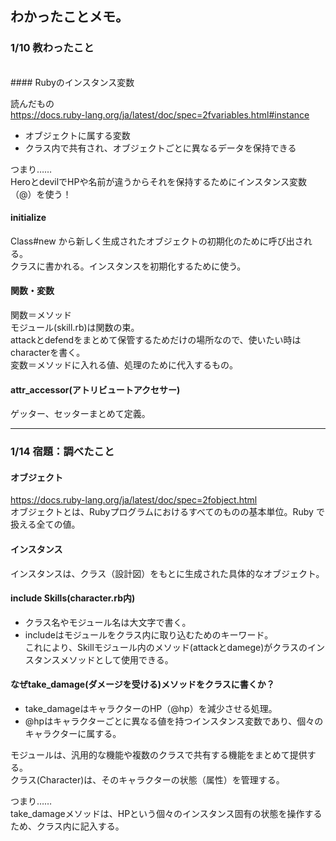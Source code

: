 ## わかったことメモ。
### 1/10 教わったこと
<br>
#### Rubyのインスタンス変数

読んだもの<br>
https://docs.ruby-lang.org/ja/latest/doc/spec=2fvariables.html#instance

- オブジェクトに属する変数
- クラス内で共有され、オブジェクトごとに異なるデータを保持できる

つまり……<br>
HeroとdevilでHPや名前が違うからそれを保持するためにインスタンス変数（@）を使う！

#### initialize
Class#new から新しく生成されたオブジェクトの初期化のために呼び出される。<br>
クラスに書かれる。インスタンスを初期化するために使う。

#### 関数・変数
関数＝メソッド<br>
モジュール(skill.rb)は関数の束。<br>
attackとdefendをまとめて保管するためだけの場所なので、使いたい時はcharacterを書く。<br>
変数＝メソッドに入れる値、処理のために代入するもの。

#### attr_accessor(アトリビュートアクセサー)
ゲッター、セッターまとめて定義。

---

### 1/14 宿題：調べたこと
#### オブジェクト
https://docs.ruby-lang.org/ja/latest/doc/spec=2fobject.html<br>
オブジェクトとは、Rubyプログラムにおけるすべてのものの基本単位。Ruby で扱える全ての値。

#### インスタンス
インスタンスは、クラス（設計図）をもとに生成された具体的なオブジェクト。

#### include Skills(character.rb内)
- クラス名やモジュール名は大文字で書く。
- includeはモジュールをクラス内に取り込むためのキーワード。<br>
これにより、Skillモジュール内のメソッド(attackとdamege)がクラスのインスタンスメソッドとして使用できる。

#### なぜtake_damage(ダメージを受ける)メソッドをクラスに書くか？
- take_damageはキャラクターのHP（@hp）を減少させる処理。
- @hpはキャラクターごとに異なる値を持つインスタンス変数であり、個々のキャラクターに属する。

モジュールは、汎用的な機能や複数のクラスで共有する機能をまとめて提供する。<br>
クラス(Character)は、そのキャラクターの状態（属性）を管理する。<br>

つまり……<br>
take_damageメソッドは、HPという個々のインスタンス固有の状態を操作するため、クラス内に記入する。



